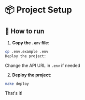 # 📦 Project Setup

## 🚀 How to run

1. **Copy the `.env` file**:

```bash
cp .env.example .env
Deploy the project:
```

Change the API URL in `.env` if needed

2. **Deploy the project**:

```bash
make deploy
```

That's it!
